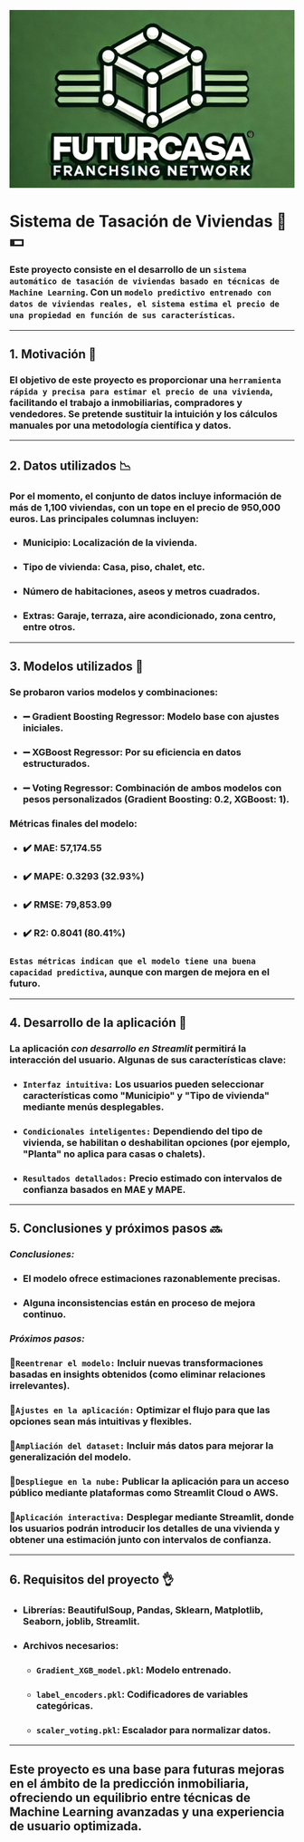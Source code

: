 ![alt text](imgs/logo_futurcasa.png)
# **Sistema de Tasación de Viviendas** 🏡 💵

### Este proyecto consiste en el desarrollo de un `sistema automático de tasación de viviendas basado en técnicas de Machine Learning`. Con un `modelo predictivo entrenado con datos de viviendas reales, el sistema estima el precio de una propiedad en función de sus características`. 

---

## **1. Motivación** 💪

### El objetivo de este proyecto es proporcionar una `herramienta rápida y precisa para estimar el precio de una vivienda`, facilitando el trabajo a inmobiliarias, compradores y vendedores. Se pretende sustituir la intuición y los cálculos manuales por una metodología científica y datos.

---

## **2. Datos utilizados** 📉

### Por el momento, el conjunto de datos incluye información de más de 1,100 viviendas, con un tope en el precio de **950,000 euros**. Las principales columnas incluyen:

- ### **Municipio:** Localización de la vivienda.
- ### **Tipo de vivienda:** Casa, piso, chalet, etc.
- ### **Número de habitaciones, aseos y metros cuadrados.**
- ### **Extras:** Garaje, terraza, aire acondicionado, zona centro, entre otros.

---

## **3. Modelos utilizados** 🤖

### Se probaron varios modelos y combinaciones:

- ### ➖ **Gradient Boosting Regressor**: Modelo base con ajustes iniciales.
- ### ➖ **XGBoost Regressor**: Por su eficiencia en datos estructurados.
- ### ➖ **Voting Regressor**: Combinación de ambos modelos con pesos personalizados (Gradient Boosting: 0.2, XGBoost: 1).

### Métricas finales del modelo:
- ### ✔️ **MAE:** 57,174.55
- ### ✔️ **MAPE:** 0.3293 (32.93%)
- ### ✔️ **RMSE:** 79,853.99
- ### ✔️ **R2:** 0.8041 (80.41%)

### `Estas métricas indican que el modelo tiene una buena capacidad predictiva`, aunque con margen de mejora en el futuro.

---

## **4. Desarrollo de la aplicación** 📲

### **La aplicación *con desarrollo en **Streamlit*** permitirá la interacción del usuario**. Algunas de sus características clave:

- ### `Interfaz intuitiva:` Los usuarios pueden seleccionar características como "Municipio" y "Tipo de vivienda" mediante menús desplegables.
- ### `Condicionales inteligentes:` Dependiendo del tipo de vivienda, se habilitan o deshabilitan opciones (por ejemplo, "Planta" no aplica para casas o chalets).
- ### `Resultados detallados:` Precio estimado con intervalos de confianza basados en MAE y MAPE.

---

## **5. Conclusiones y próximos pasos** 🔜

### *Conclusiones:*
- ### El modelo ofrece estimaciones razonablemente precisas.
- ### Alguna inconsistencias están en proceso de mejora continuo.

### *Próximos pasos:*
### 🔘`Reentrenar el modelo:` Incluir nuevas transformaciones basadas en insights obtenidos (como eliminar relaciones irrelevantes).
### 🔘`Ajustes en la aplicación:` Optimizar el flujo para que las opciones sean más intuitivas y flexibles.
### 🔘`Ampliación del dataset:` Incluir más datos para mejorar la generalización del modelo.
### 🔘`Despliegue en la nube:` Publicar la aplicación para un acceso público mediante plataformas como **Streamlit Cloud** o **AWS**.
### 🔘`Aplicación interactiva:` Desplegar mediante **Streamlit**, donde los usuarios podrán introducir los detalles de una vivienda y obtener una estimación junto con intervalos de confianza.

---

## **6. Requisitos del proyecto** 👌

- ### **Librerías:** BeautifulSoup, Pandas, Sklearn, Matplotlib, Seaborn, joblib, Streamlit.
- ### **Archivos necesarios:**
  - ### `Gradient_XGB_model.pkl`: Modelo entrenado.
  - ### `label_encoders.pkl`: Codificadores de variables categóricas.
  - ### `scaler_voting.pkl`: Escalador para normalizar datos.

---
<!--
## **7. Uso de la aplicación**

### Para ejecutar el sistema de tasación:

1. ### **Clonar este repositorio.**
2. ### **Instalar dependencias: `pip install -r requirements.txt`**
3. ### **Ejecutar el archivo Streamlit: `streamlit run app.py`**

---
-->
## Este proyecto es una base para futuras mejoras en el ámbito de la predicción inmobiliaria, ofreciendo un equilibrio entre técnicas de Machine Learning avanzadas y una experiencia de usuario optimizada.

<!--
- ## ***Presentacion con Gamma:*** https://gamma.app/docs/Tasacion-Automatica-de-Viviendas-para-FuturCasa-62nqt7sw22z685w
-->